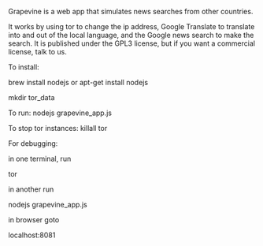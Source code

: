 Grapevine is a web app that simulates news searches from other countries.

It works by using tor to change the ip address, Google Translate to translate into and out of the local language, and the Google news search to make the search. It is published under the GPL3 license, but if you want a commercial license, talk to us.









To install:

brew install nodejs
or
apt-get install nodejs

mkdir tor_data


To run:
nodejs grapevine_app.js


To stop tor instances:
killall tor


For debugging:

in one terminal, run

tor


in another run

nodejs grapevine_app.js

in browser goto

localhost:8081



